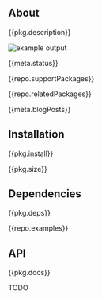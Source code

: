 <!-- include ../../assets/tpl/header.md -->

<!-- toc -->

## About

{{pkg.description}}

![example output](https://raw.githubusercontent.com/thi-ng/umbrella/develop/assets/geom/geom-fuzz.png)

{{meta.status}}

{{repo.supportPackages}}

{{repo.relatedPackages}}

{{meta.blogPosts}}

## Installation

{{pkg.install}}

{{pkg.size}}

## Dependencies

{{pkg.deps}}

{{repo.examples}}

## API

{{pkg.docs}}

TODO

<!-- include ../../assets/tpl/footer.md -->
